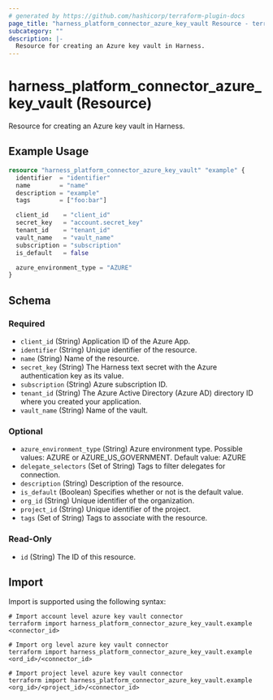 ```yaml
---
# generated by https://github.com/hashicorp/terraform-plugin-docs
page_title: "harness_platform_connector_azure_key_vault Resource - terraform-provider-harness"
subcategory: ""
description: |-
  Resource for creating an Azure key vault in Harness.
---
```


# harness_platform_connector_azure_key_vault (Resource)

Resource for creating an Azure key vault in Harness.

## Example Usage

```terraform
resource "harness_platform_connector_azure_key_vault" "example" {
  identifier  = "identifier"
  name        = "name"
  description = "example"
  tags        = ["foo:bar"]

  client_id    = "client_id"
  secret_key   = "account.secret_key"
  tenant_id    = "tenant_id"
  vault_name   = "vault_name"
  subscription = "subscription"
  is_default   = false

  azure_environment_type = "AZURE"
}
```

<!-- schema generated by tfplugindocs -->
## Schema

### Required

- `client_id` (String) Application ID of the Azure App.
- `identifier` (String) Unique identifier of the resource.
- `name` (String) Name of the resource.
- `secret_key` (String) The Harness text secret with the Azure authentication key as its value.
- `subscription` (String) Azure subscription ID.
- `tenant_id` (String) The Azure Active Directory (Azure AD) directory ID where you created your application.
- `vault_name` (String) Name of the vault.

### Optional

- `azure_environment_type` (String) Azure environment type. Possible values: AZURE or AZURE_US_GOVERNMENT. Default value: AZURE
- `delegate_selectors` (Set of String) Tags to filter delegates for connection.
- `description` (String) Description of the resource.
- `is_default` (Boolean) Specifies whether or not is the default value.
- `org_id` (String) Unique identifier of the organization.
- `project_id` (String) Unique identifier of the project.
- `tags` (Set of String) Tags to associate with the resource.

### Read-Only

- `id` (String) The ID of this resource.

## Import

Import is supported using the following syntax:

```shell
# Import account level azure key vault connector 
terraform import harness_platform_connector_azure_key_vault.example <connector_id>

# Import org level azure key vault connector 
terraform import harness_platform_connector_azure_key_vault.example <ord_id>/<connector_id>

# Import project level azure key vault connector 
terraform import harness_platform_connector_azure_key_vault.example <org_id>/<project_id>/<connector_id>
```
